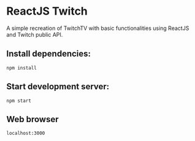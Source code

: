 # ReactJS Twitch

A simple recreation of TwitchTV with basic functionalities using ReactJS and Twitch public API. 

## Install dependencies: 

`npm install`  

## Start development server:

``npm start`` 

## Web browser

``localhost:3000``
